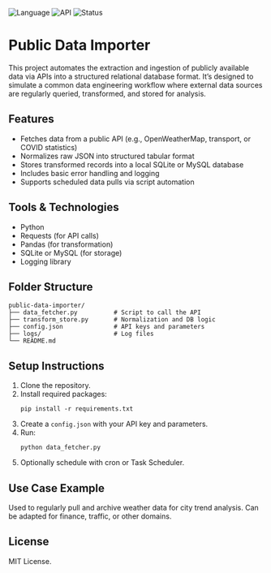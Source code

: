 ![Language](https://img.shields.io/badge/Python-API%20Fetch-blue)
![API](https://img.shields.io/badge/Source-Public%20Dataset-yellowgreen)
![Status](https://img.shields.io/badge/Ingestion-Complete-brightgreen)

# Public Data Importer

This project automates the extraction and ingestion of publicly available data via APIs into a structured relational database format. It’s designed to simulate a common data engineering workflow where external data sources are regularly queried, transformed, and stored for analysis.

## Features

- Fetches data from a public API (e.g., OpenWeatherMap, transport, or COVID statistics)
- Normalizes raw JSON into structured tabular format
- Stores transformed records into a local SQLite or MySQL database
- Includes basic error handling and logging
- Supports scheduled data pulls via script automation

## Tools & Technologies

- Python
- Requests (for API calls)
- Pandas (for transformation)
- SQLite or MySQL (for storage)
- Logging library

## Folder Structure

```
public-data-importer/
├── data_fetcher.py          # Script to call the API
├── transform_store.py       # Normalization and DB logic
├── config.json              # API keys and parameters
├── logs/                    # Log files
└── README.md
```

## Setup Instructions

1. Clone the repository.
2. Install required packages:
   ```
   pip install -r requirements.txt
   ```
3. Create a `config.json` with your API key and parameters.
4. Run:
   ```
   python data_fetcher.py
   ```
5. Optionally schedule with cron or Task Scheduler.

## Use Case Example

Used to regularly pull and archive weather data for city trend analysis. Can be adapted for finance, traffic, or other domains.

## License

MIT License.
